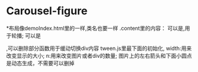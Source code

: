 # Carousel-figure
*布局像demoIndex.html里的一样,类名也要一样
.content里的内容：
    可以是<img>,用于轮播;
    可以是<div>,可以删除部分函数用于缓动切换div内容
 tween.js里最下面的初始化,
    width:用来改变显示的大小;
    n:用来改变图片或者div的数量;
 图片上的左右箭头和下面小圆点是动态生成，不需要可以删掉
